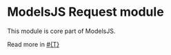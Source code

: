# ModelsJS Request module

This module is core part of ModelsJS.

Read more in [#{T}](./Concepts.md)